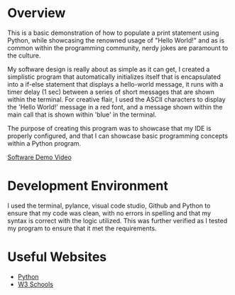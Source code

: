 # Overview

This is a basic demonstration of how to populate a print statement using Python, while showcasing the renowned usage of "Hello World!" and as is common within the programming community, nerdy jokes are paramount to the culture. 

My software design is really about as simple as it can get, I created a simplistic program that automatically initializes itself that is encapsulated into a if-else statement that displays a hello-world message, it runs with a timer delay (1 sec) between a series of short messages that are shown within the terminal. For creative flair, I used the ASCII characters to display the 'Hello World!' message in a red font, and a message shown within the main call that is shown within 'blue' in the terminal. 

The purpose of creating this program was to showcase that my IDE is properly configured, and that I can showcase basic programming concepts within a Python program.

[Software Demo Video](https://www.loom.com/share/45c9298fbe5c41149cf6c494a3ae5382?sid=6d4b4dac-a146-4907-bdd8-788189211c49)

# Development Environment

I used the terminal, pylance, visual code studio, Github and Python to ensure that my code was clean, with no errors in spelling and that my syntax is correct with the logic utilized. This was further verified as I tested my program to ensure that it met the requirements. 

# Useful Websites

* [Python](https://www.python.org/downloads/)
* [W3 Schools](https://www.w3schools.com/python/)